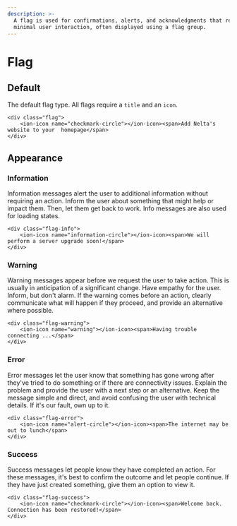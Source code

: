 ```yaml
---
description: >-
  A flag is used for confirmations, alerts, and acknowledgments that require
  minimal user interaction, often displayed using a flag group.
---
```


# Flag

## Default

The default flag type. All flags require a `title` and an `icon`.

```markup
<div class="flag">
    <ion-icon name="checkmark-circle"></ion-icon><span>Add Nelta's website to your  homepage</span>
</div>
```

## Appearance

### Information

Information messages alert the user to additional information without requiring an action. Inform the user about something that might help or impact them. Then, let them get back to work. Info messages are also used for loading states.

```markup
<div class="flag-info">
    <ion-icon name="information-circle"></ion-icon><span>We will perform a server upgrade soon!</span>
</div>
```

### Warning

Warning messages appear before we request the user to take action. This is usually in anticipation of a significant change. Have empathy for the user. Inform, but don't alarm. If the warning comes before an action, clearly communicate what will happen if they proceed, and provide an alternative where possible.

```markup
<div class="flag-warning">
    <ion-icon name="warning"></ion-icon><span>Having trouble connecting ...</span>
</div>
```

### Error

Error messages let the user know that something has gone wrong after they've tried to do something or if there are connectivity issues. Explain the problem and provide the user with a next step or an alternative. Keep the message simple and direct, and avoid confusing the user with technical details. If it's our fault, own up to it.

```markup
<div class="flag-error">
    <ion-icon name="alert-circle"></ion-icon><span>The internet may be out to lunch</span>
</div>
```

### Success

Success messages let people know they have completed an action. For these messages, it's best to confirm the outcome and let people continue. If they have just created something, give them an option to view it.

```markup
<div class="flag-success">
    <ion-icon name="checkmark-circle"></ion-icon><span>Welcome back. Connection has been restored!</span>
</div>
```

